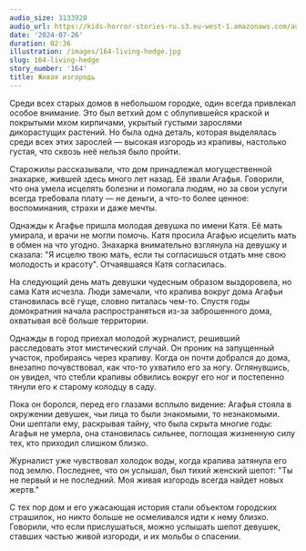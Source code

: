 ```yaml
---
audio_size: 3133920
audio_url: https://kids-horror-stories-ru.s3.eu-west-1.amazonaws.com/audio/164-living-hedge.mp3
date: '2024-07-26'
duration: 02:36
illustration: /images/164-living-hedge.jpg
slug: 164-living-hedge
story_number: '164'
title: Живая изгородь
---
```


Среди всех старых домов в небольшом городке, один всегда привлекал особое внимание. Это был ветхий дом с облупившейся краской и покрытыми мхом кирпичами, укрытый густыми зарослями дикорастущих растений. Но была одна деталь, которая выделялась среди всех этих зарослей — высокая изгородь из крапивы, настолько густая, что сквозь неё нельзя было пройти. 

Старожилы рассказывали, что дом принадлежал могущественной знахарке, жившей здесь много лет назад. Её звали Агафья. Говорили, что она умела исцелять болезни и помогала людям, но за свои услуги всегда требовала плату — не деньги, а что-то более ценное: воспоминания, страхи и даже мечты. 

Однажды к Агафье пришла молодая девушка по имени Катя. Её мать умирала, и врачи не могли помочь. Катя просила Агафью исцелить мать в обмен на что угодно. Знахарка внимательно взглянула на девушку и сказала: "Я исцелю твою мать, если ты согласишься отдать мне свою молодость и красоту". Отчаявшаяся Катя согласилась. 

На следующий день мать девушки чудесным образом выздоровела, но сама Катя исчезла. Люди замечали, что крапива вокруг дома Агафьи становилась всё гуще, словно питалась чем-то. Спустя годы домократния начала распространяться из-за заброшенного дома, охватывая всё больше территории.

Однажды в город приехал молодой журналист, решивший расследовать этот мистический случай. Он проник на запущенный участок, пробираясь через крапиву. Когда он почти добрался до дома, внезапно почувствовал, как что-то ухватило его за ногу. Оглянувшись, он увидел, что стебли крапивы обвились вокруг его ног и постепенно тянули его к старому колодцу в саду.

Пока он боролся, перед его глазами всплыло видение: Агафья стояла в окружении девушек, чьи лица то были знакомыми, то незнакомыми. Они шептали ему, раскрывая тайну, что была скрыта многие годы: Агафья не умерла, она становилась сильнее, поглощая жизненную силу тех, кто приходил слишком близко.

Журналист уже чувствовал холодок воды, когда крапива затянула его под землю. Последнее, что он услышал, был тихий женский шепот: "Ты не первый и не последний. Моя живая изгородь всегда найдет новых жертв." 

С тех пор дом и его ужасающая история стали объектом городских страшилок, но никто больше не осмеливался идти к нему близко. Говорили, что если прислушаться, можно услышать шепот девушек, ставших частью живой изгороди, и их мольбы о спасении.
